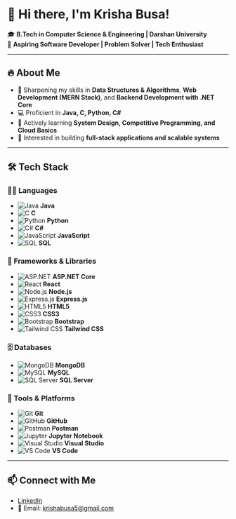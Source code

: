 # 👋 Hi there, I'm Krisha Busa!

🎓 **B.Tech in Computer Science & Engineering | Darshan University**  
🚀 **Aspiring Software Developer | Problem Solver | Tech Enthusiast**

---

## 🔥 About Me
- 📌 Sharpening my skills in **Data Structures & Algorithms**, **Web Development (MERN Stack)**, and **Backend Development with .NET Core**
- 💻 Proficient in **Java, C, Python, C#**
- 🎯 Actively learning **System Design, Competitive Programming, and Cloud Basics**
- 🎨 Interested in building **full-stack applications and scalable systems**

---
<!--
## 🛠️ Tech Stack
**Languages:**  
`Java` | `C` | `Python` | `C#` | `JavaScript` | `SQL`

**Frameworks & Libraries:**  
- ASP.NET Core, React.js, Node.js, Express
- HTML5, CSS3, Bootstrap, Tailwind CSS

**Databases:**  
- MongoDB, MySQL, SQL Server

**Tools & Platforms:**  
- Git & GitHub, Postman, Jupyter Notebook, Visual Studio, VS Code
-->
## 🛠️ Tech Stack

### 👩‍💻 Languages
- ![Java](https://img.icons8.com/color/24/000000/java-coffee-cup-logo.png) **Java**
- ![C](https://img.icons8.com/color/24/000000/c-programming.png) **C**
- ![Python](https://img.icons8.com/color/24/000000/python.png) **Python**
- ![C#](https://img.icons8.com/color/24/000000/c-sharp-logo.png) **C#**
- ![JavaScript](https://img.icons8.com/color/24/000000/javascript.png) **JavaScript**
- ![SQL](https://img.icons8.com/color/24/000000/sql.png) **SQL**

### 🚀 Frameworks & Libraries
- ![ASP.NET](https://img.icons8.com/color/24/000000/asp.png) **ASP.NET Core**
- ![React](https://img.icons8.com/color/24/000000/react-native.png) **React**
- ![Node.js](https://img.icons8.com/color/24/000000/nodejs.png) **Node.js**
- ![Express.js](https://img.icons8.com/ios-filled/24/000000/express-js.png) **Express.js**
- ![HTML5](https://img.icons8.com/color/24/000000/html-5.png) **HTML5**
- ![CSS3](https://img.icons8.com/color/24/000000/css3.png) **CSS3**
- ![Bootstrap](https://img.icons8.com/color/24/000000/bootstrap.png) **Bootstrap**
- ![Tailwind CSS](https://img.icons8.com/color/24/000000/tailwindcss.png) **Tailwind CSS**

### 🗄️ Databases
- ![MongoDB](https://img.icons8.com/color/24/000000/mongodb.png) **MongoDB**
- ![MySQL](https://img.icons8.com/ios-filled/24/000000/mysql-logo.png) **MySQL**
- ![SQL Server](https://img.icons8.com/color/24/000000/microsoft-sql-server.png) **SQL Server**

### 🔧 Tools & Platforms
- ![Git](https://img.icons8.com/color/24/000000/git.png) **Git**
- ![GitHub](https://img.icons8.com/ios-glyphs/24/ffffff/github.png) **GitHub**
- ![Postman](https://img.icons8.com/external-tal-revivo-color-tal-revivo/24/000000/external-postman-is-the-only-complete-api-development-environment-logo-color-tal-revivo.png) **Postman**
- ![Jupyter](https://img.icons8.com/ios-filled/24/000000/jupyter.png) **Jupyter Notebook**
- ![Visual Studio](https://img.icons8.com/color/24/000000/visual-studio.png) **Visual Studio**
- ![VS Code](https://img.icons8.com/color/24/000000/visual-studio-code-2019.png) **VS Code**

---

## 📫 Connect with Me
- [LinkedIn](https://www.linkedin.com/in/krisha-busa-6966352a6)
- 📧 Email: krishabusa5@gmail.com
